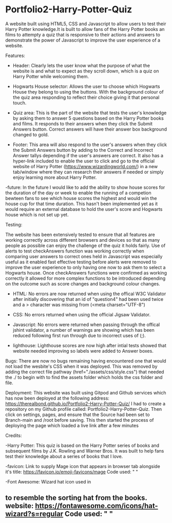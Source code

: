 # Portfolio2-Harry-Potter-Quiz
A website built using HTML5, CSS and Javascript to allow users to test their Harry Potter knowledge.It is built to allow fans of the Harry Potter books an films to attempty a quiz that is responsive to their actions and answers to demonstrate the power of Javascript to improve the user experience of a website.

Features:

- Header: Clearly lets the user know what the purpose of what the website is and what to expect as they scroll down, which is a quiz on Harry Potter while welcoming them.

- Hogwarts House selector: Allows the user to choose which Hogwarts House they belong to using the buttons. With the background colour of the quiz area responding to reflect their choice giving it that personal touch.

- Quiz area: This is the part of the website that tests the user's knowledge by asking them to answer 5 questions based on the Harry Potter books and films. It responds to their answers when they click the Submit Answers button. Correct answers will have their answer box background changed to gold.

- Footer: This area will also respond to the user's answers when they click the Submit Answers button by adding to the Correct and Incorrect Answer tallys depending if the user's answers are correct. It also has a hyper-link included to enable the user to click and go to the official website of Harry Potter (https://www.wizardingworld.com/) in a new tab/window where they can research their answers if needed or simply enjoy learning more about Harry Potter.

-future: In the future I would like to add the ability to show house scores for the duration of the day or week to enable the running of a competion bewteen fans to see which house scores the highest and would win the house cup for that time duration. This hasn't been implemented yet as it would require an external database to hold the user's score and Hogwarts house which is not set up yet.

Testing:

The website has been extensively tested to ensure that all features are working correctly across different browsers and devices so that as many people as possible can enjoy the challenge of the quiz it holds fairly.
Use of alerts to test checkAnswers function was working correctly when comparing user answers to correct ones held in Javascript was especially useful as it enabled fast effective testing before alerts were removed to improve the user experience to only having one now to ask them to select a Hogwarts house. Once checkAnswers functions were confirmed as working correctly it allowed for more complex functions to be introduced depending on the outcome such as score changes and background colour changes.

- HTML: No errors are now returned when using the offical W3C Validator after initially discovering that an id of "question4" had been used twice and a > character was missing from (<meta charset="UTF-8")

- CSS: No errors returned when using the official Jigsaw Validator.

- Javascript: No errors were returned when passing through the offical jshint validator, a number of warnings are showing which has been reduced following first run through due to incorrect uses of (;).

- lighthouse: Lighthouse scores are now high after intial tests showed that website needed improving so labels were added to Answer boxes.

Bugs: There are now no bugs remaining having encountered one that would not load the wesbite's CSS when it was deployed. This was removed by adding the correct file pathway (href="./assets/css/style.css") that needed the ./ to begin with to find the assets folder which holds the css folder and file.

Deployment: This website was built using Gitpod and Github services which has now been deployed at the following address: https://therealbond.github.io/Portfolio2-Harry-Potter-Quiz/ 
I had to create a repository on my Github profile called: Portfolio2-Harry-Potter-Quiz. 
Then click on settings, pages, and ensure that the Source had been set to Branch-main and /root before saving.
This then started the process of deploying the page which loaded a live link after a few minutes

Credits:

-Harry Potter:
This quiz is based on the Harry Potter series of books and subsequent films by J.K. Rowling and Warner Bros. It was built to help fans test their knowledge about a series of books that I love.


-favicon: Link to supply Mage icon that appears in browser tab alongside it's title:
 https://favicon.io/emoji-favicons/mage
Code used: "    <link rel='shortcut icon' type='image/x-icon' href='favicon.ico' />
    <link rel="apple-touch-icon" sizes="180x180" href="/apple-touch-icon.png">
    <link rel="icon" type="image/png" sizes="32x32" href="/favicon-32x32.png">
    <link rel="icon" type="image/png" sizes="16x16" href="/favicon-16x16.png">"
    
-Font Awesome: Wizard hat icon used in <h2> to resemble the sorting hat from the books.
  website: https://fontawesome.com/icons/hat-wizard?s=regular
Code used: " <i class="fa-solid fa-hat-wizard"></i>"
